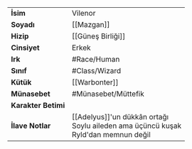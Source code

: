 |  |  |  
|---|---|  
| **İsim** | Vilenor|  
| **Soyadı** | [[Mazgan]]|  
| **Hizip** | [[Güneş Birliği]]|  
| **Cinsiyet** | Erkek|  
| **Irk** | #Race/Human|  
| **Sınıf** | #Class/Wizard|  
| **Kütük** | [[Warbonter]]|  
| **Münasebet** | #Münasebet/Müttefik|  
| **Karakter Betimi** | |  
| **İlave Notlar** | [[Adelyus]]'un dükkân ortağı<br>Soylu aileden ama üçüncü kuşak<br>Ryld'dan memnun değil|  
